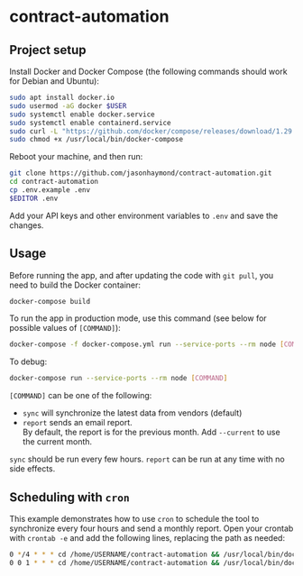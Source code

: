 # contract-automation

## Project setup

Install Docker and Docker Compose (the following commands
should work for Debian and Ubuntu):

```sh
sudo apt install docker.io
sudo usermod -aG docker $USER
sudo systemctl enable docker.service
sudo systemctl enable containerd.service
sudo curl -L "https://github.com/docker/compose/releases/download/1.29.2/docker-compose-$(uname -s)-$(uname -m)" -o /usr/local/bin/docker-compose
sudo chmod +x /usr/local/bin/docker-compose
```

Reboot your machine, and then run:

```sh
git clone https://github.com/jasonhaymond/contract-automation.git
cd contract-automation
cp .env.example .env
$EDITOR .env
```

Add your API keys and other environment variables to `.env`
and save the changes.

## Usage

Before running the app, and after updating the code with
`git pull`, you need to build the Docker container:

```sh
docker-compose build
```

To run the app in production mode, use this command
(see below for possible values of `[COMMAND]`):

```sh
docker-compose -f docker-compose.yml run --service-ports --rm node [COMMAND]
```

To debug:

```sh
docker-compose run --service-ports --rm node [COMMAND]
```

`[COMMAND]` can be one of the following:

-   `sync` will synchronize the latest data from vendors (default)
-   `report` sends an email report.  
     By default, the report is for the previous month. Add `--current` to use the current month.

`sync` should be run every few hours. `report` can be run at any time with no side effects.

## Scheduling with `cron`

This example demonstrates how to use `cron` to schedule the tool to synchronize
every four hours and send a monthly report. Open your crontab with `crontab -e`
and add the following lines, replacing the path as needed:

```sh
0 */4 * * * cd /home/USERNAME/contract-automation && /usr/local/bin/docker-compose -f docker-compose.yml run --service-ports --rm node sync
0 0 1 * * * cd /home/USERNAME/contract-automation && /usr/local/bin/docker-compose -f docker-compose.yml run --service-ports --rm node report
```
